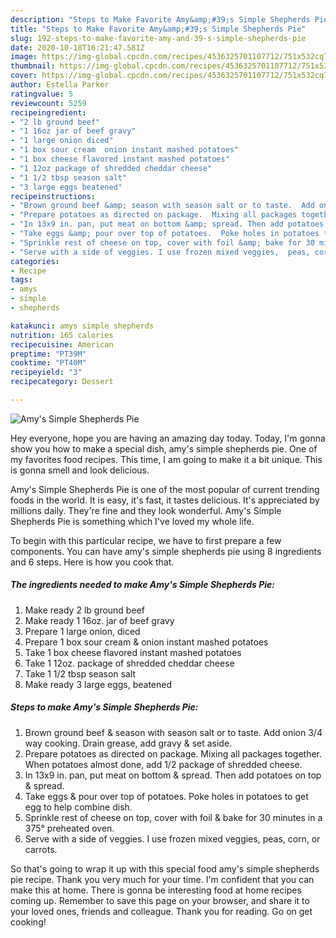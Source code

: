 ```yaml
---
description: "Steps to Make Favorite Amy&amp;#39;s Simple Shepherds Pie"
title: "Steps to Make Favorite Amy&amp;#39;s Simple Shepherds Pie"
slug: 192-steps-to-make-favorite-amy-and-39-s-simple-shepherds-pie
date: 2020-10-18T16:21:47.581Z
image: https://img-global.cpcdn.com/recipes/4536325701107712/751x532cq70/amys-simple-shepherds-pie-recipe-main-photo.jpg
thumbnail: https://img-global.cpcdn.com/recipes/4536325701107712/751x532cq70/amys-simple-shepherds-pie-recipe-main-photo.jpg
cover: https://img-global.cpcdn.com/recipes/4536325701107712/751x532cq70/amys-simple-shepherds-pie-recipe-main-photo.jpg
author: Estella Parker
ratingvalue: 5
reviewcount: 5259
recipeingredient:
- "2 lb ground beef"
- "1 16oz jar of beef gravy"
- "1 large onion diced"
- "1 box sour cream  onion instant mashed potatoes"
- "1 box cheese flavored instant mashed potatoes"
- "1 12oz package of shredded cheddar cheese"
- "1 1/2 tbsp season salt"
- "3 large eggs beatened"
recipeinstructions:
- "Brown ground beef &amp; season with season salt or to taste.  Add onion 3/4 way cooking. Drain grease, add gravy &amp; set aside."
- "Prepare potatoes as directed on package.  Mixing all packages together.  When potatoes almost done,  add 1/2 package of shredded cheese."
- "In 13x9 in. pan, put meat on bottom &amp; spread. Then add potatoes on top &amp; spread."
- "Take eggs &amp; pour over top of potatoes.  Poke holes in potatoes to get egg to help combine dish."
- "Sprinkle rest of cheese on top, cover with foil &amp; bake for 30 minutes in a 375° preheated oven."
- "Serve with a side of veggies. I use frozen mixed veggies,  peas, corn, or carrots."
categories:
- Recipe
tags:
- amys
- simple
- shepherds

katakunci: amys simple shepherds 
nutrition: 165 calories
recipecuisine: American
preptime: "PT39M"
cooktime: "PT40M"
recipeyield: "3"
recipecategory: Dessert

---
```



![Amy&#39;s Simple Shepherds Pie](https://img-global.cpcdn.com/recipes/4536325701107712/751x532cq70/amys-simple-shepherds-pie-recipe-main-photo.jpg)

Hey everyone, hope you are having an amazing day today. Today, I'm gonna show you how to make a special dish, amy&#39;s simple shepherds pie. One of my favorites food recipes. This time, I am going to make it a bit unique. This is gonna smell and look delicious.

Amy&#39;s Simple Shepherds Pie is one of the most popular of current trending foods in the world. It is easy, it's fast, it tastes delicious. It's appreciated by millions daily. They're fine and they look wonderful. Amy&#39;s Simple Shepherds Pie is something which I've loved my whole life.




To begin with this particular recipe, we have to first prepare a few components. You can have amy&#39;s simple shepherds pie using 8 ingredients and 6 steps. Here is how you cook that.

<!--inarticleads1-->

##### The ingredients needed to make Amy&#39;s Simple Shepherds Pie:

1. Make ready 2 lb ground beef
1. Make ready 1 16oz. jar of beef gravy
1. Prepare 1 large onion, diced
1. Prepare 1 box sour cream &amp; onion instant mashed potatoes
1. Take 1 box cheese flavored instant mashed potatoes
1. Take 1 12oz. package of shredded cheddar cheese
1. Take 1 1/2 tbsp season salt
1. Make ready 3 large eggs, beatened




<!--inarticleads2-->

##### Steps to make Amy&#39;s Simple Shepherds Pie:

1. Brown ground beef &amp; season with season salt or to taste.  Add onion 3/4 way cooking. Drain grease, add gravy &amp; set aside.
1. Prepare potatoes as directed on package.  Mixing all packages together.  When potatoes almost done,  add 1/2 package of shredded cheese.
1. In 13x9 in. pan, put meat on bottom &amp; spread. Then add potatoes on top &amp; spread.
1. Take eggs &amp; pour over top of potatoes.  Poke holes in potatoes to get egg to help combine dish.
1. Sprinkle rest of cheese on top, cover with foil &amp; bake for 30 minutes in a 375° preheated oven.
1. Serve with a side of veggies. I use frozen mixed veggies,  peas, corn, or carrots.




So that's going to wrap it up with this special food amy&#39;s simple shepherds pie recipe. Thank you very much for your time. I'm confident that you can make this at home. There is gonna be interesting food at home recipes coming up. Remember to save this page on your browser, and share it to your loved ones, friends and colleague. Thank you for reading. Go on get cooking!
